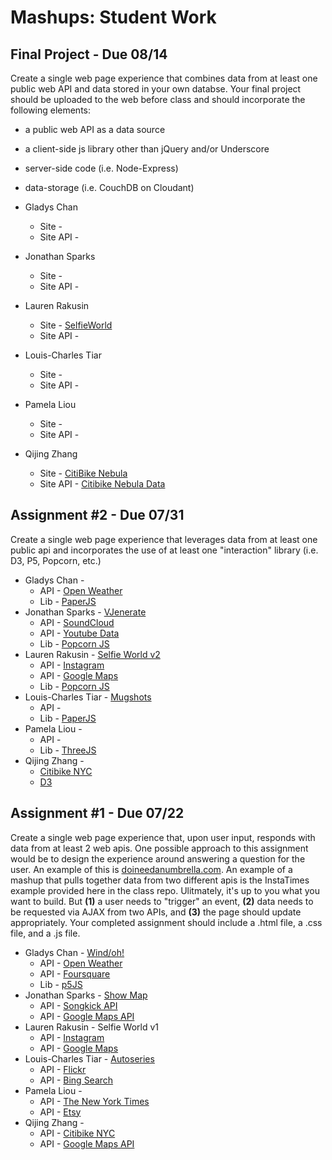 Mashups: Student Work
===============================

Final Project - Due 08/14
-------------------------
Create a single web page experience that combines data from at least one public web API and data stored in your own databse. Your final project should be uploaded to the web before class and should incorporate the following elements:

  * a public web API as a data source
  * a client-side js library other than jQuery and/or Underscore
  * server-side code (i.e. Node-Express)
  * data-storage (i.e. CouchDB on Cloudant)

* Gladys Chan
  * Site -
  * Site API -
* Jonathan Sparks
  * Site -
  * Site API -
* Lauren Rakusin
  * Site - [SelfieWorld](http://selfieworld.herokuapp.com/)
  * Site API -
* Louis-Charles Tiar 
  * Site -
  * Site API -
* Pamela Liou  
  * Site - 
  * Site API -
* Qijing Zhang
  * Site - [CitiBike Nebula](http://citibikenebula.herokuapp.com/)
  * Site API - [Citibike Nebula Data](https://ynkynk9.cloudant.com/nbnebula/_all_docs?include_docs=true)  

Assignment #2 - Due 07/31
-------------------------
Create a single web page experience that leverages data from at least one public api and incorporates the use of at least one "interaction" library (i.e. D3, P5, Popcorn, etc.)

* Gladys Chan - 
  * API - [Open Weather](http://openweathermap.org/api) 
  * Lib - [PaperJS](http://paperjs.org/)
* Jonathan Sparks - [VJenerate](http://jonathansparks.com/VJenerate/)
  * API - [SoundCloud](http://developers.soundcloud.com/docs)
  * API - [Youtube Data](https://developers.google.com/youtube/v3/)
  * Lib - [Popcorn JS](http://popcornjs.org/)
* Lauren Rakusin - [Selfie World v2](http://laurenmichellerakusin.com/selfieworld/)
  * API - [Instagram](http://instagram.com/developer/)
  * API - [Google Maps](https://developers.google.com/maps/documentation/javascript/)
  * Lib - [Popcorn JS](http://popcornjs.org/)
* Louis-Charles Tiar - [Mugshots](alovelysummer.com/mugshots/)
  * API - 
  * Lib - [PaperJS](http://paperjs.org/)
* Pamela Liou - 
  * API - 
  * Lib - [ThreeJS](http://threejs.org/)
* Qijing Zhang - 
  * [Citibike NYC](http://www.citibikenyc.com/stations/json)
  * [D3](http://d3js.org/)

Assignment #1 - Due 07/22
-------------------------
Create a single web page experience that, upon user input, responds with data from at least 2 web apis. One possible approach to this assignment would be to design the experience around answering a question for the user. An example of this is [doineedanumbrella.com](http://doineedanumbrella.com/). An example of a mashup that pulls together data from two different apis is the InstaTimes example provided here in the class repo. Ulitmately, it's up to you what you want to build. But **(1)** a user needs to "trigger" an event, **(2)** data needs to be requested via AJAX from two APIs, and **(3)** the page should update appropriately. Your completed assignment should include a .html file, a .css file, and a .js file. 

* Gladys Chan - [Wind/oh!](http://www.bewarehandbag.com/ITP/Mashups/Assignment1Shadow/)
  * API - [Open Weather](http://openweathermap.org/api) 
  * API - [Foursquare](https://developer.foursquare.com/)
  * Lib - [p5JS](http://p5js.org/)
* Jonathan Sparks - [Show Map](http://jonathansparks.com/showmap/)
  * API - [Songkick API](http://www.songkick.com/developer)
  * API - [Google Maps API](https://developers.google.com/maps/documentation/javascript/)
* Lauren Rakusin - Selfie World v1
  * API - [Instagram](http://instagram.com/developer/)
  * API - [Google Maps](https://developers.google.com/maps/documentation/javascript/)
* Louis-Charles Tiar - [Autoseries](http://www.alovelysummer.com/autoseries/)
  * API - [Flickr](https://www.flickr.com/services/api/)
  * API - [Bing Search](http://datamarket.azure.com/dataset/bing/search)
* Pamela Liou - 
  * API - [The New York Times](http://developer.nytimes.com/page)
  * API - [Etsy](https://www.etsy.com/developers/documentation)
* Qijing Zhang - 
  * API - [Citibike NYC](http://www.citibikenyc.com/stations/json)
  * API - [Google Maps API](https://developers.google.com/maps/documentation/javascript/)





